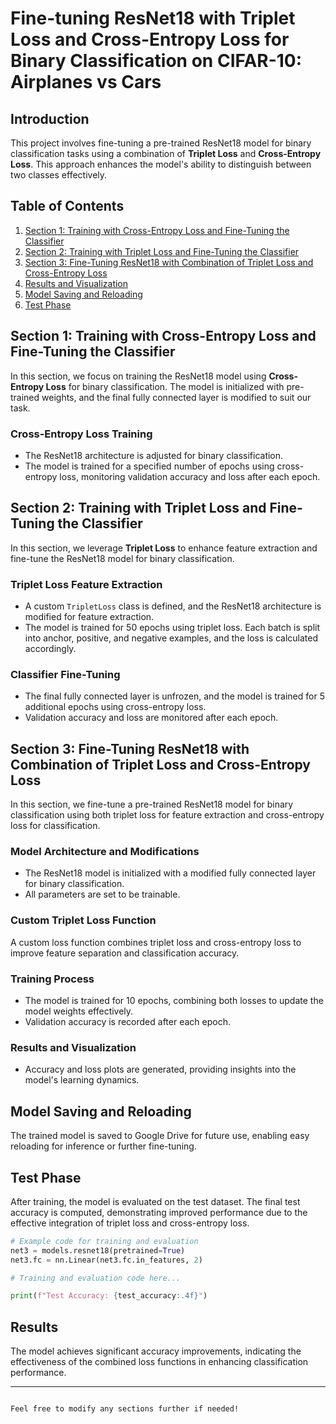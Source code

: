 # Fine-tuning ResNet18 with Triplet Loss and Cross-Entropy Loss for Binary Classification on CIFAR-10: Airplanes vs Cars

## Introduction
This project involves fine-tuning a pre-trained ResNet18 model for binary classification tasks using a combination of **Triplet Loss** and **Cross-Entropy Loss**. This approach enhances the model's ability to distinguish between two classes effectively.

## Table of Contents
1. [Section 1: Training with Cross-Entropy Loss and Fine-Tuning the Classifier](#section-1-training-with-cross-entropy-loss-and-fine-tuning-the-classifier)
2. [Section 2: Training with Triplet Loss and Fine-Tuning the Classifier](#section-2-training-with-triplet-loss-and-fine-tuning-the-classifier)
3. [Section 3: Fine-Tuning ResNet18 with Combination of Triplet Loss and Cross-Entropy Loss](#section-3-fine-tuning-resnet18-with-combination-of-triplet-loss-and-cross-entropy-loss)
4. [Results and Visualization](#results-and-visualization)
5. [Model Saving and Reloading](#model-saving-and-reloading)
6. [Test Phase](#test-phase)

## Section 1: Training with Cross-Entropy Loss and Fine-Tuning the Classifier
In this section, we focus on training the ResNet18 model using **Cross-Entropy Loss** for binary classification. The model is initialized with pre-trained weights, and the final fully connected layer is modified to suit our task.

### Cross-Entropy Loss Training
- The ResNet18 architecture is adjusted for binary classification.
- The model is trained for a specified number of epochs using cross-entropy loss, monitoring validation accuracy and loss after each epoch.

## Section 2: Training with Triplet Loss and Fine-Tuning the Classifier
In this section, we leverage **Triplet Loss** to enhance feature extraction and fine-tune the ResNet18 model for binary classification.

### Triplet Loss Feature Extraction
- A custom `TripletLoss` class is defined, and the ResNet18 architecture is modified for feature extraction.
- The model is trained for 50 epochs using triplet loss. Each batch is split into anchor, positive, and negative examples, and the loss is calculated accordingly.

### Classifier Fine-Tuning
- The final fully connected layer is unfrozen, and the model is trained for 5 additional epochs using cross-entropy loss.
- Validation accuracy and loss are monitored after each epoch.

## Section 3: Fine-Tuning ResNet18 with Combination of Triplet Loss and Cross-Entropy Loss
In this section, we fine-tune a pre-trained ResNet18 model for binary classification using both triplet loss for feature extraction and cross-entropy loss for classification.

### Model Architecture and Modifications
- The ResNet18 model is initialized with a modified fully connected layer for binary classification.
- All parameters are set to be trainable.

### Custom Triplet Loss Function
A custom loss function combines triplet loss and cross-entropy loss to improve feature separation and classification accuracy.

### Training Process
- The model is trained for 10 epochs, combining both losses to update the model weights effectively.
- Validation accuracy is recorded after each epoch.

### Results and Visualization
- Accuracy and loss plots are generated, providing insights into the model's learning dynamics.

## Model Saving and Reloading
The trained model is saved to Google Drive for future use, enabling easy reloading for inference or further fine-tuning.

## Test Phase
After training, the model is evaluated on the test dataset. The final test accuracy is computed, demonstrating improved performance due to the effective integration of triplet loss and cross-entropy loss.

```python
# Example code for training and evaluation
net3 = models.resnet18(pretrained=True)
net3.fc = nn.Linear(net3.fc.in_features, 2)

# Training and evaluation code here...

print(f"Test Accuracy: {test_accuracy:.4f}")
```

## Results
The model achieves significant accuracy improvements, indicating the effectiveness of the combined loss functions in enhancing classification performance.

---
```

Feel free to modify any sections further if needed!
